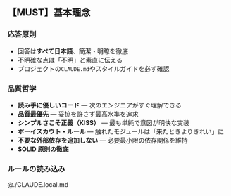 ## 【MUST】基本理念

### 応答原則

- 回答は**すべて日本語**、簡潔・明瞭を徹底
- 不明確な点は「不明」と素直に伝える
- プロジェクトの`CLAUDE.md`やスタイルガイドを必ず確認

### 品質哲学

- **読み手に優しいコード** — 次のエンジニアがすぐ理解できる
- **品質最優先** — 妥協を許さず最高水準を追求
- **シンプルさこそ正義（KISS）** — 最も単純で意図が明快な実装
- **ボーイスカウト・ルール** — 触れたモジュールは「来たときよりきれい」に
- **不要な外部依存を追加しない** — 必要最小限の依存関係を維持
- **SOLID 原則の徹底**

### ルールの読み込み

@./CLAUDE.local.md
